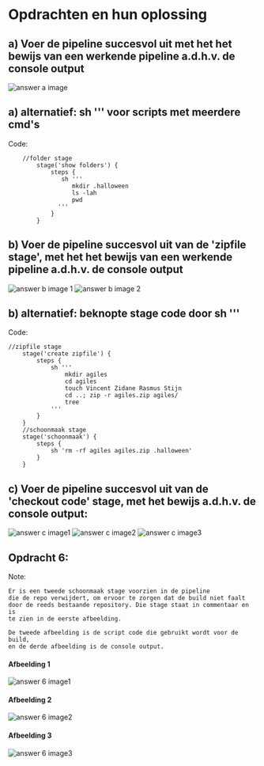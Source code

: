 # Opdrachten en hun oplossing

## a) Voer de pipeline succesvol uit met het het bewijs van een werkende pipeline a.d.h.v. de console output

   ![answer a image](Assets/Images/answerAImage.png)

## a) alternatief: sh ''' voor scripts met meerdere cmd's

   Code: 
	
	    //folder stage
            stage('show folders') {
            	steps {
                   sh '''
                      mkdir .halloween
                      ls -lah
                      pwd
                  '''
            	}
            }
 	

## b) Voer de pipeline succesvol uit  van de 'zipfile stage', met het het bewijs van een werkende pipeline a.d.h.v. de console output 

   ![answer b image 1](Assets/Images/answerBimage1.PNG)
   ![answer b image 2](Assets/Images/answerBimage2.PNG)

## b) alternatief: beknopte stage code door sh '''

   Code: 

	//zipfile stage
        stage('create zipfile') {
            steps {
                sh '''
                    mkdir agiles
                    cd agiles
                    touch Vincent Zidane Rasmus Stijn
                    cd ..; zip -r agiles.zip agiles/
                    tree
                '''
            }
        }
        //schoonmaak stage
        stage('schoonmaak') {
            steps {
                sh 'rm -rf agiles agiles.zip .halloween'
            }
        }


## c) Voer de pipeline succesvol uit van de 'checkout code' stage, met het bewijs a.d.h.v. de console output:

   ![answer c image1](Assets/Images/Opdracht5_1.png)
   ![answer c image2](Assets/Images/Opdracht5_2.png)
   ![answer c image3](Assets/Images/Opdracht5_3.png)


## Opdracht 6:

   Note:

	Er is een tweede schoonmaak stage voorzien in de pipeline
	die de repo verwijdert, om ervoor te zorgen dat de build niet faalt
	door de reeds bestaande repository. Die stage staat in commentaar en is 
	te zien in de eerste afbeelding.

	De tweede afbeelding is de script code die gebruikt wordt voor de build, 
	en de derde afbeelding is de console output.


#### Afbeelding 1

   ![answer 6 image1](Assets/Images/Opdracht6_1.png)

#### Afbeelding 2

   ![answer 6 image2](Assets/Images/Opdracht6_2.png)

#### Afbeelding 3

   ![answer 6 image3](Assets/Images/Opdracht6_3.png)
